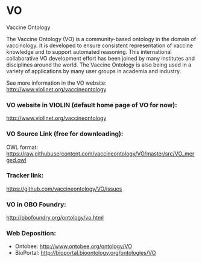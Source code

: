 # VO
Vaccine Ontology

The Vaccine Ontology (VO) is a community-based ontology in the domain of vaccinology. It is developed to ensure consistent representation of vaccine knowledge and to support automated reasoning. This international collaborative VO development effort has been joined by many institutes and disciplines around the world. The Vaccine Ontology is also being used in a variety of applications by many user groups in academia and industry. 

See more information in the VO website: http://www.violinet.org/vaccineontology 

### VO website in VIOLIN (default home page of VO for now): 
http://www.violinet.org/vaccineontology 

### VO Source Link (free for downloading):
OWL format: https://raw.githubusercontent.com/vaccineontology/VO/master/src/VO_merged.owl

### Tracker link:  
https://github.com/vaccineontology/VO/issues 

### VO in OBO Foundry: 
http://obofoundry.org/ontology/vo.html 

### Web Deposition: 
- Ontobee: http://www.ontobee.org/ontology/VO
- BioPortal: http://bioportal.bioontology.org/ontologies/VO 
